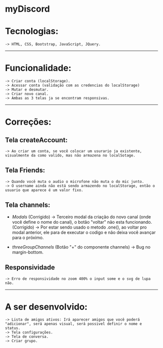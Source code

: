 # myDiscord



# Tecnologias: 
    -> HTML, CSS, Bootstrap, JavaScript, JQuery.
-------------------------------------------------

# Funcionalidade:
    -> Criar conta (localStorage).
    -> Acessar conta (validação com as credencias do localStorage)
    -> Mutar e desmutar.
    -> Criar novo canal.
    -> Ambas as 3 telas ja se encontram responsivas.
-------------------------------------------------------------------

# Correções:
    
## Tela createAccount: 
    -> Ao criar um conta, se você colocar um usurario ja existente, visualmente da como valido, mas não armazena no localSotage.

## Tela Friends:
    -> Quando você muta o audio o microfone não muta o do mic junto.
    -> O username ainda não está sendo armazendo no localStorage, então o usuario que aparece é um valor fixo.

## Tela channels:

* _Modals_
    (Corrigido) -> Terceiro modal da criação do novo canal (onde você define o nome do canal), o botão "voltar" não esta funcionando.
    (Corrigido) -> Por estar sendo usado o metodo .one(), ao voltar pro modal anterior, ele para de executar o codigo e não deixa você avançar para o próximo.

* _threeGroupChannels_  (Botão "+" do componente channels)
    -> Bug no margin-bottom.

## Responsividade
    -> Erro de responsividade no zoom 400% o input some e o svg de lupa não.
---------------------------------------------------------------------------------------------------------------------------------------------------

# A ser desenvolvido:
    -> Lista de amigos ativos: Irá aparecer amigos que você poderá "adicionar", será apenas visual, será possivel definir o nome e status.
    -> Tela configurações.
    -> Tela de conversa.
    -> Criar grupo.